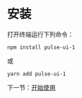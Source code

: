 # 安装

打开终端运行下列命令：

```
npm install pulse-ui-1
```

或

```
yarn add pulse-ui-1
```

下一节：[开始使用](#/doc/get-started)
